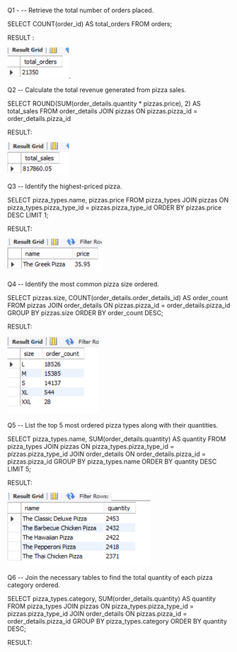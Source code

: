 Q1 - -- Retrieve the total number of orders placed.

SELECT 
    COUNT(order_id) AS total_orders
FROM
    orders;

RESULT :

![Image Alt](https://github.com/biswaranjandash/sql-project-for-pizza-sale-/blob/d66b137f312aece9106c37ba1807eb85553afac7/pizza_sales/Screenshot%202024-08-31%20184434.png).


Q2 -- Calculate the total revenue generated from pizza sales.

SELECT 
ROUND(SUM(order_details.quantity * pizzas.price),
            2) AS total_sales
FROM order_details
JOIN pizzas
ON pizzas.pizza_id = order_details.pizza_id

RESULT:

![Image Alt](https://github.com/biswaranjandash/sql-project-for-pizza-sale-/blob/2a18337a6b0029c1be0f8c00a3b5cae4fd4eb0e8/pizza_sales/Screenshot%202024-08-31%20192622.png)

Q3 -- Identify the highest-priced pizza.

SELECT 
    pizza_types.name, pizzas.price
FROM
    pizza_types
        JOIN
    pizzas ON pizza_types.pizza_type_id = pizzas.pizza_type_id
ORDER BY pizzas.price DESC
LIMIT 1;

RESULT:

![Image Alt](https://github.com/biswaranjandash/sql-project-for-pizza-sale-/blob/6c9b43234aedc9172a2dfa334ded7905d7d35601/pizza_sales/Screenshot%202024-08-31%20193910.png)

Q4 -- Identify the most common pizza size ordered.

SELECT 
    pizzas.size,
    COUNT(order_details.order_details_id) AS order_count
FROM
    pizzas
        JOIN
    order_details ON pizzas.pizza_id = order_details.pizza_id
GROUP BY pizzas.size
ORDER BY order_count DESC;

RESULT:

![Image Alt](https://github.com/biswaranjandash/sql-project-for-pizza-sale-/blob/1e40ac91f2fca84dae843ce49dbef6fe1f2b3196/pizza_sales/Screenshot%202024-08-31%20194440.png)

Q5 -- List the top 5 most ordered pizza types along with their quantities.
 
SELECT 
    pizza_types.name, SUM(order_details.quantity) AS quantity
FROM
    pizza_types
        JOIN
    pizzas ON pizza_types.pizza_type_id = pizzas.pizza_type_id
        JOIN
    order_details ON order_details.pizza_id = pizzas.pizza_id
GROUP BY pizza_types.name
ORDER BY quantity DESC
LIMIT 5;

RESULT:

![Image Alt](https://github.com/biswaranjandash/sql-project-for-pizza-sale-/blob/5e601eae2c3f4f608e06cbfc5fdc22db1d8b202c/pizza_sales/Screenshot%202024-08-31%20195115.png)

Q6 -- Join the necessary tables to find the total quantity of each pizza category ordered.

SELECT 
    pizza_types.category,
    SUM(order_details.quantity) AS quantity
FROM
    pizza_types
        JOIN
    pizzas ON pizza_types.pizza_type_id = pizzas.pizza_type_id
        JOIN
    order_details ON pizzas.pizza_id = order_details.pizza_id
GROUP BY pizza_types.category
ORDER BY quantity DESC; 

RESULT:


